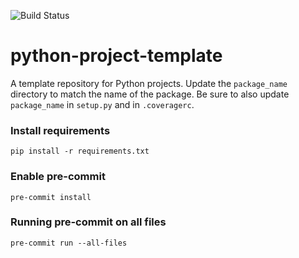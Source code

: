 ![Build Status](https://github.com/jammcc/python-project-template/workflows/Build%20Status/badge.svg)

# python-project-template
A template repository for Python projects. Update the `package_name` directory to match the name of the package. Be
sure to also update `package_name` in `setup.py` and in `.coveragerc`.

### Install requirements
```
pip install -r requirements.txt
```

### Enable pre-commit
```
pre-commit install
```

### Running pre-commit on all files
```
pre-commit run --all-files
```
